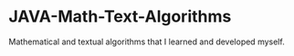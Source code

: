# JAVA-Math-Text-Algorithms
Mathematical and textual algorithms that I learned and developed myself.
